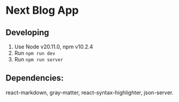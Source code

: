 # Next Blog App

## Developing

1. Use Node v20.11.0, npm v10.2.4
2. Run `npm run dev`
3. Run `npm run server`

## Dependencies:

react-markdown, gray-matter, react-syntax-highlighter, json-server.

